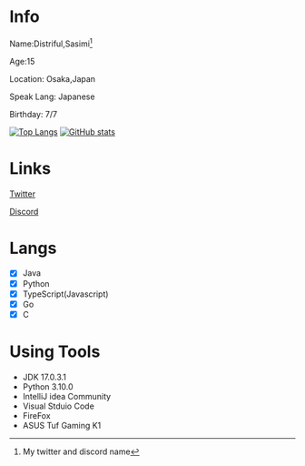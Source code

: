 # Info

Name:Distriful,Sasimi[^1]

Age:15

Location: Osaka,Japan

Speak Lang: Japanese

Birthday: 7/7

[![Top Langs](https://github-readme-stats.vercel.app/api/top-langs/?username=distriful5061&langs_count=10)](https://github.com/anuraghazra/github-readme-stats)
[![GitHub stats](https://github-readme-stats.vercel.app/api?username=distriful5061&show_icons=true&count_private=true&line_height=40)](https://github.com/anuraghazra/github-readme-stats)

# Links

[Twitter](https://twitter.com/maedakedayo)

[Discord](https://pastebin.com/VqbaZTYX)

# Langs

- [x] Java
- [x] Python
- [x] TypeScript(Javascript)
- [x] Go
- [x] C

# Using Tools

- JDK 17.0.3.1
- Python 3.10.0
- IntelliJ idea Community
- Visual Stduio Code
- FireFox
- ASUS Tuf Gaming K1 


[^1]: My twitter and discord name
